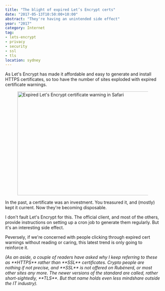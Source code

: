 ```yaml
---
title: "The blight of expired Let’s Encrypt certs"
date: "2017-05-13T10:50:00+10:00"
abstract: "They're having an unintended side effect"
year: "2017"
category: Internet
tag:
- lets-encrypt
- privacy
- security
- ssl
- tls
location: sydney
---
```

As Let's Encrypt has made it affordable and easy to generate and install HTTPS certificates, so too have the number of sites exploded with expired certificate warnings.

<figure><img src="https://rubenerd.com/files/2017/expiredle@1x.png" alt="Expired Let's Encrypt certificate warning in Safari" style="width:500px; height:337px" srcset="https://rubenerd.com/files/2017/expiredle@1x.png 1x, https://rubenerd.com/files/2017/expiredle@2x.png 2x" /></figure>

In the past, a certificate was an investment. You treasured it, and (mostly) kept it current. Now they're becoming disposable.

I don't fault Let's Encrypt for this. The official client, and most of the others, provide instructions on setting up a cron job to generate them regularly. But it's an interesting side effect.

Peversely, if we're concerned with people clicking through expired cert warnings without reading or caring, this latest trend is only going to reinforce it.

<p style="font-style:italic">(As an aside, a couple of readers have asked why I keep referring to these as **HTTPS** rather than **SSL** certificates. Crypto people are nothing if not precise, and **SSL** is not offered on Rubénerd, or most other sites any more. The newer versions of the standard are called, rather short-sightedly, **TLS**. But that name holds even less mindshare outside the IT industry).

